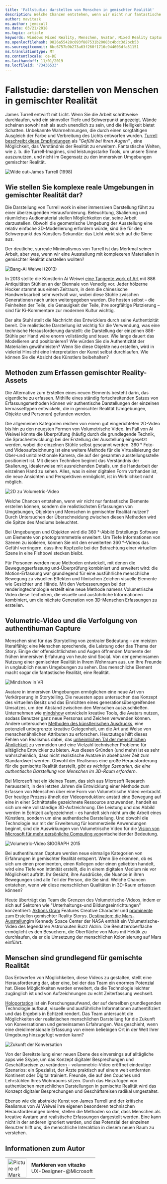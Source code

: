 ```yaml
---
title: 'Fallstudie: darstellen von Menschen in gemischter Realität'
description: Welche Chancen entstehen, wenn wir nicht nur fantastische Elemente erstellen können, sondern die realistischsten Erfassungen von Umgebungen, Objekten und Menschen in gemischter Realität nutzen?
author: mavitazk
ms.author: jemccull
ms.date: 03/21/2018
ms.topic: article
keywords: Windows Mixed Reality, Menschen, Avatar, Mixed Reality Capture, volumetrische Video
ms.openlocfilehash: 9826a55428c093f887531b20083c4bdc3d2bcb53
ms.sourcegitcommit: 6bc6757b9b273a63f260f1716c944603dfa51151
ms.translationtype: MT
ms.contentlocale: de-DE
ms.lasthandoff: 11/01/2019
ms.locfileid: "73436533"
---
```

# <a name="case-study---representing-humans-in-mixed-reality"></a>Fallstudie: darstellen von Menschen in gemischter Realität

James Turrell entwirft mit Licht. Wenn Sie die Arbeit schrittweise durchlaufen, wird ein sinnvoller Tiefe und Schwerpunkt angezeigt. Wände scheinen sowohl nah als auch unendlich zu sein, und die Helligkeit bietet Schatten. Unbekannte Wahrnehmungen, die durch einen sorgfältigen Ausgleich der Farbe und Verbreitung des Lichts entworfen wurden. [Turrell beschreibt diese Empfindungen](https://www.sculpture.org/documents/scmag02/nov02/turrell/turrell.shtml) als *"Gefühl bei ihren Augen"* , eine Möglichkeit, das Verständnis der Realität zu erweitern. Fantastische Welten, wie z. b. die Turrell-Imagines, sind leistungsstarke Tools, um unsere Sinne auszunutzen, und nicht im Gegensatz zu den immersiven Umgebungen gemischter Realität.

![Wide out-James Turrell (1998)](images/wide-out-james-turrell.jpg)

## <a name="how-do-you-represent-complex-real-world-environments-in-mixed-reality"></a>Wie stellen Sie komplexe reale Umgebungen in gemischter Realität dar?

Die Darstellung von Turrell work in einer immersiven Darstellung führt zu einer überzeugenden Herausforderung. Beleuchtung, Skalierung und räumliches Audiomaterial stellen Möglichkeiten dar, seine Arbeit darzustellen. Obwohl die geometrische Umgebung der Ausstellung eine relativ einfache 3D-Modellierung erfordern würde, sind Sie für den Schwerpunkt des Künstlers Sekundär: das Licht wirkt sich auf die Sinne aus.

Der deutliche, surreale Minimalismus von Turrell ist das Merkmal seiner Arbeit, aber was, wenn wir eine Ausstellung mit komplexeren Materialien in gemischter Realität darstellen wollten?

![Bang-Ai Weiwei (2013)](images/bang-ai-weiwie.jpg)

In 2013 stellte die Künstlerin Ai Weiwei [eine Tangente work of Art](https://www.designboom.com/art/ai-weiwei-bang-installation-at-venice-art-biennale-2013/) mit 886 Antiquitäten Stühlen an der Biennale von Venedig vor. Jeder hölzerne Hocker stammt aus einem Zeitraum, in dem die chinesische Handwerksarbeit sehr wertvoll war, wobei diese Stühle zwischen Generationen nach unten weitergegeben wurden. Die hosten selbst – die Feinheiten der Teile, die Genauigkeit der Teile, ihre sorgfältige Platzierung – sind für Ki-Kommentare zur modernen Kultur wichtig.

Der alte Stuhl stellt die Nachricht des Entwicklers durch seine Authentizität bereit. Die realistische Darstellung ist wichtig für die Verwendung, was eine technische Herausforderung darstellt: die Darstellung der einzelnen 886-Stühle per Hand wäre enorm vollständig und teuer. Wie lange dauert das Modellieren und positionieren? Wie würden Sie die Authentizität der Materialien gewährleisten? Wenn Sie diese Objekte neu erstellen, wird in vielerlei Hinsicht eine Interpretation der Kunst selbst durchlaufen. Wie können Sie die Absicht des Künstlers beibehalten?

## <a name="methods-of-capturing-mixed-reality-assets"></a>Methoden zum Erfassen gemischter Reality-Assets

Die Alternative zum Erstellen eines neuen Elements besteht darin, das eigentliche zu erfassen. Mithilfe eines ständig fortschreitenden Satzes von Erfassungsmethoden können wir authentische Darstellungen der einzelnen kernassettypen entwickeln, die in gemischter Realität (Umgebungen, Objekte und Personen) gefunden werden.

Die allgemeinen Kategorien reichen von einem gut eingerichteten 2D-Video bis hin zu den neuesten Formen von Volumetrische Video. Im Fall von Ai Weiwei könnte die Überprüfung (häufig durch die grundlegende Technik, die Sprachentwicklung) bei der Erstellung der Ausstellung eingesetzt werden, wobei die einzelnen Stühle selbst gescannt werden. 360 ° Foto-und Videoaufzeichnung ist eine weitere Methode für die Virtualisierung der Ober-und unitdirektionale Kamera, die auf der gesamten ausstellungsstelle positioniert ist. Mit diesen Techniken beginnt das Verständnis der Skalierung, idealerweise mit ausreichenden Details, um die Handarbeit der einzelnen Hand zu sehen. Alles, was in einer digitalen Form vorhanden ist, die neue Ansichten und Perspektiven ermöglicht, ist in Wirklichkeit nicht möglich.

![2D zu Volumetric-Video](images/2d-to-volumetric-video.png)

Welche Chancen entstehen, wenn wir nicht nur fantastische Elemente erstellen können, sondern die realistischsten Erfassungen von Umgebungen, Objekten und Menschen in gemischter Realität nutzen? Durch Untersuchen der Überschneidung zwischen diesen Methoden wird die Spitze des Mediums beleuchtet.

Bei Umgebungen und Objekten wird die 360 °-Abbild Erstellungs Software um Elemente von photogrammmetrie erweitert. Um Tiefe Informationen von Szenen zu isolieren, können Sie mit den erweiterten 360 °-Videos das Gefühl verringern, dass ihre Kopfzeile bei der Betrachtung einer virtuellen Szene in eine Fishbowl stecken bleibt.

Für Personen werden neue Methoden entwickelt, mit denen die Bewegungserfassung und-Überprüfung kombiniert und erweitert wird: die Motion-Erfassung war grundlegend für eine ausführliche menschliche Bewegung zu visuellen Effekten und filmischen Zeichen visuelle Elemente wie Gesichter und Hände. Mit den Verbesserungen bei der renderingtechnologie erstellt eine neue Methode namens Volumetrische Video diese Techniken, die visuelle und ausführliche Informationen kombiniert, um die nächste Generation von 3D-Menschen Erfassungen zu erstellen.

## <a name="volumetric-video-and-the-pursuit-of-authentic-human-capture"></a>Volumetric-Video und die Verfolgung von authentihuman Capture

Menschen sind für das Storytelling von zentraler Bedeutung – am meisten literalfähig: eine Menschen sprechende, die Leistung oder das Thema der Story. Einige der offensichtlichsten und Augen öffnenden Momente der frühen immersiven Erfahrung von heute sind Social. Von der gemeinsamen Nutzung einer gemischten Realität in Ihrem Wohnraum aus, um Ihre Freunde in unglaublich neuen Umgebungen zu sehen. Das menschliche Element macht sogar die fantastische Realität, eine Realität.

![Mindshow in VR](images/mindshow-in-vr-640px.jpg)

Avatare in immersiven Umgebungen ermöglichen eine neue Art von Verkörperung in Storytelling. Die neuesten apps untersuchen das Konzept des virtuellen Besitz und das Einrichten eines generationsübergreifenden Umsatzes, um den Abstand zwischen den Menschen auszuschließen. Unternehmen wie [mindshow](https://mindshow.com/) entwickeln kreative Tools, die Avatars nutzen, sodass Benutzer ganz neue Personas und Zeichen verwenden können. Andere untersuchen [Methoden des künstlerischen Ausdrucks](https://en.wikipedia.org/wiki/Uncanny_valley), eine potenziell unbegrenzte kreative Gelegenheit, um die Art und Weise von menschenähnlichen Attributen zu erforschen. Heutzutage hilft dieses Fehlen von Realismus dabei, das [unheimlichen Tal der menschlichen Ähnlichkeit](https://en.wikipedia.org/wiki/Uncanny_valley) zu vermeiden und eine Vielzahl technischer Probleme für alltägliche Entwickler zu bieten. Aus diesen Gründen (und mehr) ist es sehr wahrscheinlich, dass nicht realistische Avatare in absehbarer Zeit zum Standardwert werden. Obwohl der Realismus eine große Herausforderung für die gemischte Realität darstellt, *gibt es wichtige Szenarien, die eine authentische Darstellung von Menschen im 3D-Raum erfordern*.

Bei Microsoft hat ein kleines Team, das sich aus Microsoft Research herausstellt, in den letzten Jahren die Entwicklung einer Methode zum Erfassen von Menschen über eine Form von Volumetrische Video verbracht. Der heutige Prozess ähnelt der Videoproduktion: anstatt eine Bewegung auf eine in einer Schnittstelle gezeichnete Ressource anzuwenden, handelt es sich um eine vollständige 3D-Aufzeichnung. Die Leistung und das Abbild werden in Echtzeit aufgezeichnet – es handelt sich nicht um die Arbeit eines Künstlers, sondern um eine authentische Darstellung. Und obwohl die Technologie nur mit der Erweiterung für kommerzielle Anwendungen beginnt, sind die Auswirkungen von Volumetrische Video für die [Vision von Microsoft für mehr persönliche Computing von](https://www.youtube.com/watch?v=tcyj-_IEWt8)entscheidender Bedeutung.

![Volumetric-Video SIGGRAPH 2015](images/volumetric-video-siggraph-2015.gif)

Bei authentihuman Capture werden neue einmalige Kategorien von Erfahrungen in gemischter Realität entsperrt. Wenn Sie erkennen, ob es sich um einen prominenten, einen Kollegen oder einen geliebten handelt, wird eine Tiefe von Intimität erstellt, die in einem digitalen Medium nie vor Möglichkeit auftritt. Ihr Gesicht, ihre Ausdrücke, die Nuance in ihren Bewegungen sind alle Teil der Person, die Sie sind. Welche Chancen entstehen, wenn wir diese menschlichen Qualitäten in 3D-Raum erfassen können?

Heute überträgt das Team die Grenzen des Volumetrische-Videos, indem er sich auf Sektoren wie "Unterhaltungs-und Bildungseinrichtungen" konzentriert: [Aktions Gram](https://www.microsoft.com/p/actiongram/9nblggh5ftmt) Features Creative Character und [prominente](https://www.youtube.com/watch?v=BwWueXlsOrA) zum Erstellen gemischter Reality Storys. [Destination: die Mars-Ausstellung](https://www.jpl.nasa.gov/news/news.php?feature=6220)im Kennedy Space Center der NASA enthält ein Volumetrische-Video des legendären Astronauten Buzz Aldrin. Die Benutzeroberfläche ermöglicht es den Besuchern, die Oberfläche von Mars mit Hektik zu durchlaufen, da er die Umsetzung der menschlichen Kolonisierung auf Mars einführt.

## <a name="humans-are-fundamental-to-mixed-reality"></a>Menschen sind grundlegend für gemischte Realität

Das Entwerfen von Möglichkeiten, diese Videos zu gestalten, stellt eine Herausforderung dar, aber eine, bei der das Team ein enormes Potenzial hat. Diese Möglichkeiten werden erweitert, da die Technologie leichter zugänglich ist und von Aufzeichnungen zu echt Zeiterfassung wechselt.

[Holoportation](https://www.microsoft.com/research/project/holoportation-3/) ist ein Forschungsaufwand, der auf derselben grundlegenden Technologie aufbaut, visuelle und ausführliche Informationen authentifiziert und das Ergebnis in Echtzeit rendert. Das Team untersucht die Möglichkeiten der realistischen menschlichen Darstellung für die Zukunft von Konversationen und gemeinsamen Erfahrungen. Was geschieht, wenn eine dreidimensionale Erfassung von einem beliebigen Ort in der Welt Ihrer Umgebung hinzugefügt werden kann?

![Zukunft der Konversation](images/girl-with-dress.jpg)

Von der Bereitstellung einer neuen Ebene des einversings auf alltägliche apps wie Skype, um das Konzept digitaler Besprechungen und Geschäftsreisen zu verändern – volummetric-Video eröffnet eindeutige Szenarios: ein Spezialist, der Ärzte praktisch auf einem weit entfernten Kontinent oder Digital trainiert. Freunde, die auf den Couches und Lehrstühlen Ihres Wohnraums sitzen. Durch das Hinzufügen von authentischen menschlichen Darstellungen in gemischte Realität wird das Konzept digitaler Besprechungen und Geschäftsreisen radikal umgestaltet.

Ebenso wie die abstrakte Kunst von James Turrell und der kritische Realismus von Ai Weiwei ihre eigenen besonderen technischen Herausforderungen bieten, stellen die Methoden so dar, dass Menschen als kreative Avatare und realistische Erfassungen dargestellt werden. Eine kann nicht in der anderen ignoriert werden, und das Potenzial der einzelnen Benutzer hilft uns, die menschliche Interaktion in diesem neuen Raum zu verstehen.

## <a name="about-the-author"></a>Informationen zum Autor

<table style="border-collapse:collapse" padding-left="0px">
<tr>
<td style="border-style: none" width="60"><img alt="Picture of Mark Vitazko" width="60" height="60" src="images/mark-vitazko.jpg"></td>
<td style="border-style: none"><b>Markieren von vitazko</b><br>UX-Designer-@Microsoft</td>
</tr>
</table>
